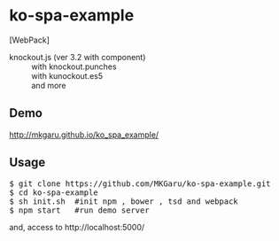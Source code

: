 ko-spa-example
==============

[WebPack]  
<dl>
	<dt>knockout.js (ver 3.2 with component)  </dt>
	<dd>with  knockout.punches</dd>
	<dd>with  kunockout.es5</dd>
	<dd>and   more</dd>
</dl>

Demo
------
http://mkgaru.github.io/ko_spa_example/

Usage
------
<pre>
$ git clone https://github.com/MKGaru/ko-spa-example.git
$ cd ko-spa-example
$ sh init.sh  #init npm , bower , tsd and webpack
$ npm start   #run demo server
</pre>
and, access to http://localhost:5000/
